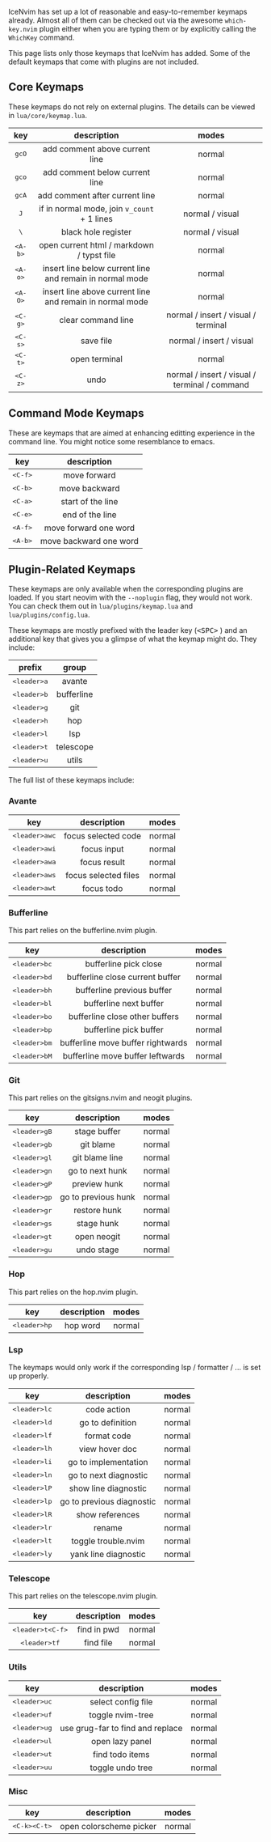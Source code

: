 IceNvim has set up a lot of reasonable and easy-to-remember keymaps already. Almost all of them can be checked out via the awesome `which-key.nvim` plugin either when you are typing them or by explicitly calling the `WhichKey` command.

This page lists only those keymaps that IceNvim has added. Some of the default keymaps that come with plugins are not included.

## Core Keymaps

These keymaps do not rely on external plugins. The details can be viewed in `lua/core/keymap.lua`.

| key | description | modes |
| :-: | :---------: | :---: |
| <kbd>gcO</kbd> | add comment above current line | normal |
| <kbd>gco</kbd> | add comment below current line | normal |
| <kbd>gcA</kbd> | add comment after current line | normal |
| <kbd>J</kbd> | if in normal mode, join `v_count` + 1 lines | normal / visual |
| <kbd>\\</kbd> | black hole register | normal / visual |
| <kbd>&lt;A-b&gt;</kbd> | open current html / markdown / typst file | normal |
| <kbd>&lt;A-o&gt;</kbd> | insert line below current line and remain in normal mode | normal |
| <kbd>&lt;A-O&gt;</kbd> | insert line above current line and remain in normal mode | normal |
| <kbd>&lt;C-g&gt;</kbd> | clear command line | normal / insert / visual / terminal |
| <kbd>&lt;C-s&gt;</kbd> | save file | normal / insert / visual |
| <kbd>&lt;C-t&gt;</kbd> | open terminal | normal |
| <kbd>&lt;C-z&gt;</kbd> | undo | normal / insert / visual / terminal / command |

## Command Mode Keymaps

These are keymaps that are aimed at enhancing editting experience in the command line. You might notice some resemblance to emacs.

| key | description |
| :-: | :---------: |
| <kbd>&lt;C-f&gt;</kbd> | move forward |
| <kbd>&lt;C-b&gt;</kbd> | move backward |
| <kbd>&lt;C-a&gt;</kbd> | start of the line |
| <kbd>&lt;C-e&gt;</kbd> | end of the line |
| <kbd>&lt;A-f&gt;</kbd> | move forward one word |
| <kbd>&lt;A-b&gt;</kbd> | move backward one word |

## Plugin-Related Keymaps

These keymaps are only available when the corresponding plugins are loaded. If you start neovim with the `--noplugin` flag, they would not work. You can check them out in `lua/plugins/keymap.lua` and `lua/plugins/config.lua`.

These keymaps are mostly prefixed with the leader key (<kbd>&lt;SPC&gt;</kbd> ) and an additional key that gives you a glimpse of what the keymap might do. They include:

| prefix | group |
| :----: | :---: |
| <kbd>&lt;leader&gt;a</kbd> | avante |
| <kbd>&lt;leader&gt;b</kbd> | bufferline |
| <kbd>&lt;leader&gt;g</kbd> | git |
| <kbd>&lt;leader&gt;h</kbd> | hop |
| <kbd>&lt;leader&gt;l</kbd> | lsp |
| <kbd>&lt;leader&gt;t</kbd> | telescope |
| <kbd>&lt;leader&gt;u</kbd> | utils |

The full list of these keymaps include:

### Avante

| key | description | modes |
| :-: | :---------: | :---: |
| <kbd>&lt;leader&gt;awc</kbd> | focus selected code | normal |
| <kbd>&lt;leader&gt;awi</kbd> | focus input | normal |
| <kbd>&lt;leader&gt;awa</kbd> | focus result | normal |
| <kbd>&lt;leader&gt;aws</kbd> | focus selected files | normal |
| <kbd>&lt;leader&gt;awt</kbd> | focus todo | normal |

### Bufferline

This part relies on the bufferline.nvim plugin.

| key | description | modes |
| :-: | :---------: | :---: |
| <kbd>&lt;leader&gt;bc</kbd> | bufferline pick close | normal |
| <kbd>&lt;leader&gt;bd</kbd> | bufferline close current buffer | normal |
| <kbd>&lt;leader&gt;bh</kbd> | bufferline previous buffer | normal |
| <kbd>&lt;leader&gt;bl</kbd> | bufferline next buffer | normal |
| <kbd>&lt;leader&gt;bo</kbd> | bufferline close other buffers | normal |
| <kbd>&lt;leader&gt;bp</kbd> | bufferline pick buffer | normal |
| <kbd>&lt;leader&gt;bm</kbd> | bufferline move buffer rightwards | normal |
| <kbd>&lt;leader&gt;bM</kbd> | bufferline move buffer leftwards | normal |

### Git

This part relies on the gitsigns.nvim and neogit plugins.

| key | description | modes |
| :-: | :---------: | :---: |
| <kbd>&lt;leader&gt;gB</kbd> | stage buffer | normal |
| <kbd>&lt;leader&gt;gb</kbd> | git blame | normal |
| <kbd>&lt;leader&gt;gl</kbd> | git blame line | normal |
| <kbd>&lt;leader&gt;gn</kbd> | go to next hunk | normal |
| <kbd>&lt;leader&gt;gP</kbd> | preview hunk | normal |
| <kbd>&lt;leader&gt;gp</kbd> | go to previous hunk | normal |
| <kbd>&lt;leader&gt;gr</kbd> | restore hunk | normal |
| <kbd>&lt;leader&gt;gs</kbd> | stage hunk | normal |
| <kbd>&lt;leader&gt;gt</kbd> | open neogit | normal |
| <kbd>&lt;leader&gt;gu</kbd> | undo stage | normal |

### Hop

This part relies on the hop.nvim plugin.

| key | description | modes |
| :-: | :---------: | :---: |
| <kbd>&lt;leader&gt;hp</kbd> | hop word | normal |

### Lsp

The keymaps would only work if the corresponding lsp / formatter / ... is set up properly.

| key | description | modes |
| :-: | :---------: | :---: |
| <kbd>&lt;leader&gt;lc</kbd> | code action | normal |
| <kbd>&lt;leader&gt;ld</kbd> | go to definition | normal |
| <kbd>&lt;leader&gt;lf</kbd> | format code | normal |
| <kbd>&lt;leader&gt;lh</kbd> | view hover doc | normal |
| <kbd>&lt;leader&gt;li</kbd> | go to implementation | normal |
| <kbd>&lt;leader&gt;ln</kbd> | go to next diagnostic | normal |
| <kbd>&lt;leader&gt;lP</kbd> | show line diagnostic | normal |
| <kbd>&lt;leader&gt;lp</kbd> | go to previous diagnostic | normal |
| <kbd>&lt;leader&gt;lR</kbd> | show references | normal |
| <kbd>&lt;leader&gt;lr</kbd> | rename | normal |
| <kbd>&lt;leader&gt;lt</kbd> | toggle trouble.nvim | normal |
| <kbd>&lt;leader&gt;ly</kbd> | yank line diagnostic | normal |


### Telescope

This part relies on the telescope.nvim plugin.

| key | description | modes |
| :-: | :---------: | :---: |
| <kbd>&lt;leader&gt;t&lt;C-f&gt;</kbd> | find in pwd | normal |
| <kbd>&lt;leader&gt;tf</kbd> | find file | normal |

### Utils

| key | description | modes |
| :-: | :---------: | :---: |
| <kbd>&lt;leader&gt;uc</kbd> | select config file | normal |
| <kbd>&lt;leader&gt;uf</kbd> | toggle nvim-tree | normal |
| <kbd>&lt;leader&gt;ug</kbd> | use grug-far to find and replace | normal |
| <kbd>&lt;leader&gt;ul</kbd> | open lazy panel | normal |
| <kbd>&lt;leader&gt;ut</kbd> | find todo items | normal |
| <kbd>&lt;leader&gt;uu</kbd> | toggle undo tree | normal |

### Misc

| key | description | modes |
| :-: | :---------: | :---: |
| <kbd>&lt;C-k&gt;&lt;C-t&gt;</kbd> | open colorscheme picker | normal |
